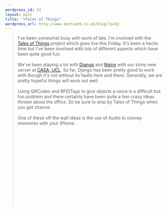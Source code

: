 ```yaml
--- 
wordpress_id: 52
layout: post
title: ">Tales of Things"
wordpress_url: http://www.section9.co.uk/blog/?p=52
---
```

>I've been somewhat busy with work of late. I'm involved with the <a href="http://www.talesofthings.com">Tales of Things</a> project which goes live this Friday. It's been a hectic time but I've been involved with lots of different aspects which have been quite good fun.<br /><br />We've been playing a lot with <a href="http://www.djangoproject.com/">Django</a> and <a href="http://nginx.org/">Nginx</a> with our shiny new server at <a href="http://www.casa.ucl.ac.uk">CASA, UCL</a>. So far, Django has been pretty good to work with though it's not without its faults here and there. Generally, we are pretty hopeful things will work out well.<br /><br />Using QRCodes and RFIDTags to give objects a voice is a difficult but fun problem and there certainly have been quite a few crazy ideas thrown about the office. So be sure to stop by Tales of Things when you get chance.<br /><br />One of these off the wall ideas is the use of Audio to convey memories with your iPhone:<br /><br /><object width="420" height="236"><param name="allowfullscreen" value="true" /><param name="allowscriptaccess" value="always" /><param name="movie" value="http://vimeo.com/moogaloop.swf?clip_id=10928717&amp;server=vimeo.com&amp;show_title=1&amp;show_byline=1&amp;show_portrait=0&amp;color=00ADEF&amp;fullscreen=1" /><embed src="http://vimeo.com/moogaloop.swf?clip_id=10928717&amp;server=vimeo.com&amp;show_title=1&amp;show_byline=1&amp;show_portrait=0&amp;color=00ADEF&amp;fullscreen=1" type="application/x-shockwave-flash" allowfullscreen="true" allowscriptaccess="always" width="420" height="236"></embed></object>
